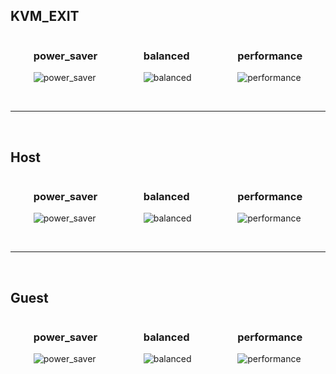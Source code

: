 ## KVM_EXIT
<div style="display: flex; justify-content: space-around;">
    <div>
        <h3>power_saver</h3>
        <img src="power_saver/kvm_exit_count.png" alt="power_saver">
    </div>
    <div>
        <h3>balanced</h3>
        <img src="balanced/kvm_exit_count.png" alt="balanced">
    </div>
    <div>
        <h3>performance</h3>
        <img src="performance/kvm_exit_count.png" alt="performance">
    </div>
</div>

<br><hr><br>

## Host
<div style="display: flex; justify-content: space-around;">
    <div>
        <h3>power_saver</h3>
        <img src="power_saver/results_host_report.png" alt="power_saver">
    </div>
    <div>
        <h3>balanced</h3>
        <img src="balanced/results_host_report.png" alt="balanced">
    </div>
    <div>
        <h3>performance</h3>
        <img src="performance/results_host_report.png" alt="performance">
    </div>
</div>

<br><hr><br>

## Guest
<div style="display: flex; justify-content: space-around;">
    <div>
        <h3>power_saver</h3>
        <img src="power_saver/results_guest_report.png" alt="power_saver">
    </div>
    <div>
        <h3>balanced</h3>
        <img src="balanced/results_guest_report.png" alt="balanced">
    </div>
    <div>
        <h3>performance</h3>
        <img src="performance/results_guest_report.png" alt="performance">
    </div>
</div>
